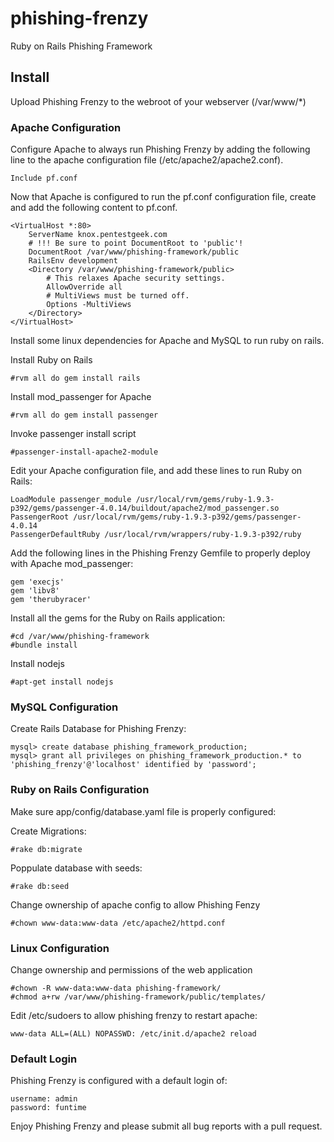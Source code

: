 phishing-frenzy
===============

Ruby on Rails Phishing Framework

Install
-------

Upload Phishing Frenzy to the webroot of your webserver (/var/www/*)

### Apache Configuration

Configure Apache to always run Phishing Frenzy by adding the following line to the apache configuration file (/etc/apache2/apache2.conf).

	Include pf.conf

Now that Apache is configured to run the pf.conf configuration file, create and add the following content to pf.conf.

	<VirtualHost *:80>
		ServerName knox.pentestgeek.com
		# !!! Be sure to point DocumentRoot to 'public'!
		DocumentRoot /var/www/phishing-framework/public
		RailsEnv development
		<Directory /var/www/phishing-framework/public>
			# This relaxes Apache security settings.
			AllowOverride all
			# MultiViews must be turned off.
			Options -MultiViews
		</Directory>
	</VirtualHost>

Install some linux dependencies for Apache and MySQL to run ruby on rails.

Install Ruby on Rails

	#rvm all do gem install rails

Install mod_passenger for Apache

	#rvm all do gem install passenger

Invoke passenger install script

	#passenger-install-apache2-module

Edit your Apache configuration file, and add these lines to run Ruby on Rails:

	LoadModule passenger_module /usr/local/rvm/gems/ruby-1.9.3-p392/gems/passenger-4.0.14/buildout/apache2/mod_passenger.so
	PassengerRoot /usr/local/rvm/gems/ruby-1.9.3-p392/gems/passenger-4.0.14
	PassengerDefaultRuby /usr/local/rvm/wrappers/ruby-1.9.3-p392/ruby

Add the following lines in the Phishing Frenzy Gemfile to properly deploy with Apache mod_passenger:

	gem 'execjs'
	gem 'libv8'
	gem 'therubyracer'

Install all the gems for the Ruby on Rails application:

	#cd /var/www/phishing-framework
	#bundle install

Install nodejs

	#apt-get install nodejs

### MySQL Configuration

Create Rails Database for Phishing Frenzy:

	mysql> create database phishing_framework_production;
	mysql> grant all privileges on phishing_framework_production.* to 'phishing_frenzy'@'localhost' identified by 'password';

### Ruby on Rails Configuration

Make sure app/config/database.yaml file is properly configured:

Create Migrations:

	#rake db:migrate

Poppulate database with seeds:

	#rake db:seed

Change ownership of apache config to allow Phishing Fenzy

	#chown www-data:www-data /etc/apache2/httpd.conf

### Linux Configuration

Change ownership and permissions of the web application

	#chown -R www-data:www-data phishing-framework/
	#chmod a+rw /var/www/phishing-framework/public/templates/

Edit /etc/sudoers to allow phishing frenzy to restart apache:

	www-data ALL=(ALL) NOPASSWD: /etc/init.d/apache2 reload

### Default Login

Phishing Frenzy is configured with a default login of:

	username: admin
	password: funtime

Enjoy Phishing Frenzy and please submit all bug reports with a pull request.